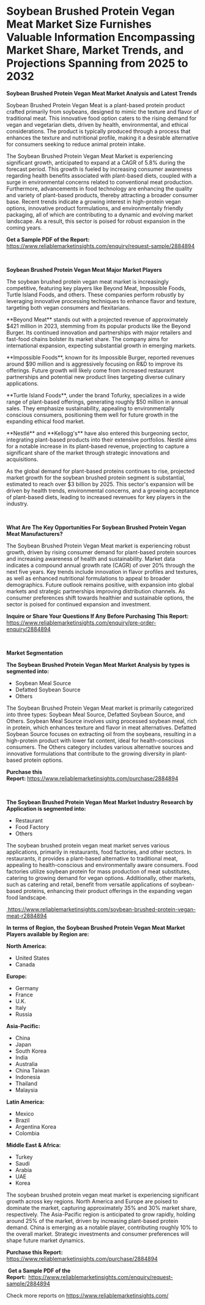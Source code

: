 <p><h1>Soybean Brushed Protein Vegan Meat Market Size Furnishes Valuable Information Encompassing Market Share, Market Trends, and Projections Spanning from 2025 to 2032</h1></p><p><strong>Soybean Brushed Protein Vegan Meat Market Analysis and Latest Trends</strong></p>
<p><p>Soybean Brushed Protein Vegan Meat is a plant-based protein product crafted primarily from soybeans, designed to mimic the texture and flavor of traditional meat. This innovative food option caters to the rising demand for vegan and vegetarian diets, driven by health, environmental, and ethical considerations. The product is typically produced through a process that enhances the texture and nutritional profile, making it a desirable alternative for consumers seeking to reduce animal protein intake.</p><p>The Soybean Brushed Protein Vegan Meat Market is experiencing significant growth, anticipated to expand at a CAGR of 5.8% during the forecast period. This growth is fueled by increasing consumer awareness regarding health benefits associated with plant-based diets, coupled with a surge in environmental concerns related to conventional meat production. Furthermore, advancements in food technology are enhancing the quality and variety of plant-based products, thereby attracting a broader consumer base. Recent trends indicate a growing interest in high-protein vegan options, innovative product formulations, and environmentally friendly packaging, all of which are contributing to a dynamic and evolving market landscape. As a result, this sector is poised for robust expansion in the coming years.</p></p>
<p><strong>Get a Sample PDF of the Report:&nbsp;</strong> <a href="https://www.reliablemarketinsights.com/enquiry/request-sample/2884894?utm_campaign=2218&utm_medium=2&utm_source=Github&utm_content=ia&utm_term=13032025&utm_id=soybean-brushed-protein-vegan-meat">https://www.reliablemarketinsights.com/enquiry/request-sample/2884894</a></p>
<p>&nbsp;</p>
<p><strong>Soybean Brushed Protein Vegan Meat Major Market Players</strong></p>
<p><p>The soybean brushed protein vegan meat market is increasingly competitive, featuring key players like Beyond Meat, Impossible Foods, Turtle Island Foods, and others. These companies perform robustly by leveraging innovative processing techniques to enhance flavor and texture, targeting both vegan consumers and flexitarians.</p><p>**Beyond Meat** stands out with a projected revenue of approximately $421 million in 2023, stemming from its popular products like the Beyond Burger. Its continued innovation and partnerships with major retailers and fast-food chains bolster its market share. The company aims for international expansion, expecting substantial growth in emerging markets.</p><p>**Impossible Foods**, known for its Impossible Burger, reported revenues around $90 million and is aggressively focusing on R&D to improve its offerings. Future growth will likely come from increased restaurant partnerships and potential new product lines targeting diverse culinary applications.</p><p>**Turtle Island Foods**, under the brand Tofurky, specializes in a wide range of plant-based offerings, generating roughly $50 million in annual sales. They emphasize sustainability, appealing to environmentally conscious consumers, positioning them well for future growth in the expanding ethical food market.</p><p>**Nestlé** and **Kellogg's** have also entered this burgeoning sector, integrating plant-based products into their extensive portfolios. Nestlé aims for a notable increase in its plant-based revenue, projecting to capture a significant share of the market through strategic innovations and acquisitions.</p><p>As the global demand for plant-based proteins continues to rise, projected market growth for the soybean brushed protein segment is substantial, estimated to reach over $3 billion by 2025. This sector's expansion will be driven by health trends, environmental concerns, and a growing acceptance of plant-based diets, leading to increased revenues for key players in the industry.</p></p>
<p>&nbsp;</p>
<p><strong>What Are The Key Opportunities For Soybean Brushed Protein Vegan Meat Manufacturers?</strong></p>
<p><p>The Soybean Brushed Protein Vegan Meat market is experiencing robust growth, driven by rising consumer demand for plant-based protein sources and increasing awareness of health and sustainability. Market data indicates a compound annual growth rate (CAGR) of over 20% through the next five years. Key trends include innovation in flavor profiles and textures, as well as enhanced nutritional formulations to appeal to broader demographics. Future outlook remains positive, with expansion into global markets and strategic partnerships improving distribution channels. As consumer preferences shift towards healthier and sustainable options, the sector is poised for continued expansion and investment.</p></p>
<p><strong>Inquire or Share Your Questions If Any Before Purchasing This Report:</strong> <a href="https://www.reliablemarketinsights.com/enquiry/pre-order-enquiry/2884894?utm_campaign=2218&utm_medium=2&utm_source=Github&utm_content=ia&utm_term=13032025&utm_id=soybean-brushed-protein-vegan-meat">https://www.reliablemarketinsights.com/enquiry/pre-order-enquiry/2884894</a></p>
<p>&nbsp;</p>
<p><strong>Market Segmentation</strong></p>
<p><strong>The Soybean Brushed Protein Vegan Meat Market Analysis by types is segmented into:</strong></p>
<p><ul><li>Soybean Meal Source</li><li>Defatted Soybean Source</li><li>Others</li></ul></p>
<p><p>The Soybean Brushed Protein Vegan Meat market is primarily categorized into three types: Soybean Meal Source, Defatted Soybean Source, and Others. Soybean Meal Source involves using processed soybean meal, rich in protein, which enhances texture and flavor in meat alternatives. Defatted Soybean Source focuses on extracting oil from the soybeans, resulting in a high-protein product with lower fat content, ideal for health-conscious consumers. The Others category includes various alternative sources and innovative formulations that contribute to the growing diversity in plant-based protein options.</p></p>
<p><strong>Purchase this Report:&nbsp;</strong><a href="https://www.reliablemarketinsights.com/purchase/2884894?utm_campaign=2218&utm_medium=2&utm_source=Github&utm_content=ia&utm_term=13032025&utm_id=soybean-brushed-protein-vegan-meat">https://www.reliablemarketinsights.com/purchase/2884894</a></p>
<p>&nbsp;</p>
<p><strong>The Soybean Brushed Protein Vegan Meat Market Industry Research by Application is segmented into:</strong></p>
<p><ul><li>Restaurant</li><li>Food Factory</li><li>Others</li></ul></p>
<p><p>The soybean brushed protein vegan meat market serves various applications, primarily in restaurants, food factories, and other sectors. In restaurants, it provides a plant-based alternative to traditional meat, appealing to health-conscious and environmentally aware consumers. Food factories utilize soybean protein for mass production of meat substitutes, catering to growing demand for vegan options. Additionally, other markets, such as catering and retail, benefit from versatile applications of soybean-based proteins, enhancing their product offerings in the expanding vegan food landscape.</p></p>
<p><a href="https://www.reliablemarketinsights.com/soybean-brushed-protein-vegan-meat-r2884894?utm_campaign=2218&utm_medium=2&utm_source=Github&utm_content=ia&utm_term=13032025&utm_id=soybean-brushed-protein-vegan-meat">&nbsp;https://www.reliablemarketinsights.com/soybean-brushed-protein-vegan-meat-r2884894</a></p>
<p><strong>In terms of Region, the Soybean Brushed Protein Vegan Meat Market Players available by Region are:</strong></p>
<p>
    <p> <strong> North America: </strong>
        <ul>
            <li>United States</li>
            <li>Canada</li>
        </ul>
        </p> 
    <p> <strong> Europe: </strong>
        <ul>
            <li>Germany</li>
            <li>France</li>
            <li>U.K.</li>
            <li>Italy</li>
            <li>Russia</li>
        </ul>
        </p> 
    <p> <strong> Asia-Pacific: </strong>
        <ul>
            <li>China</li>
            <li>Japan</li>
            <li>South Korea</li>
            <li>India</li>
            <li>Australia</li>
            <li>China Taiwan</li>
            <li>Indonesia</li>
            <li>Thailand</li>
            <li>Malaysia</li>
        </ul>
        </p> 
    <p> <strong> Latin America: </strong>
        <ul>
            <li>Mexico</li>
            <li>Brazil</li>
            <li>Argentina Korea</li>
            <li>Colombia</li>
        </ul>
        </p> 
    <p> <strong> Middle East & Africa: </strong>
        <ul>
            <li>Turkey</li>
            <li>Saudi</li>
            <li>Arabia</li>
            <li>UAE</li>
            <li>Korea</li>
        </ul>
    </p>
    </p>
<p><p>The soybean brushed protein vegan meat market is experiencing significant growth across key regions. North America and Europe are poised to dominate the market, capturing approximately 35% and 30% market share, respectively. The Asia-Pacific region is anticipated to grow rapidly, holding around 25% of the market, driven by increasing plant-based protein demand. China is emerging as a notable player, contributing roughly 10% to the overall market. Strategic investments and consumer preferences will shape future market dynamics.</p></p>
<p><strong>Purchase this Report: </strong><a href="https://www.reliablemarketinsights.com/purchase/2884894?utm_campaign=2218&utm_medium=2&utm_source=Github&utm_content=ia&utm_term=13032025&utm_id=soybean-brushed-protein-vegan-meat">https://www.reliablemarketinsights.com/purchase/2884894</a></p>
<p>&nbsp;<strong>Get a Sample PDF of the Report:&nbsp;&nbsp;</strong><a href="https://www.reliablemarketinsights.com/enquiry/request-sample/2884894?utm_campaign=2218&utm_medium=2&utm_source=Github&utm_content=ia&utm_term=13032025&utm_id=soybean-brushed-protein-vegan-meat">https://www.reliablemarketinsights.com/enquiry/request-sample/2884894</a></p>
<p><strong></strong></p>
<p>Check more reports on <a href="https://www.reliablemarketinsights.com/?utm_campaign=2218&utm_medium=2&utm_source=Github&utm_content=ia&utm_term=13032025&utm_id=soybean-brushed-protein-vegan-meat">https://www.reliablemarketinsights.com/</a></p>